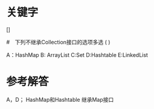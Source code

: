 # 关键字

[]

#　下列不继承Collection接口的选项多选 ( )

A：HashMap 
B: ArrayList 
C:Set 
D:Hashtable 
E:LinkedList

# 参考解答
A，D；
HashMap和Hashtable 继承Map接口